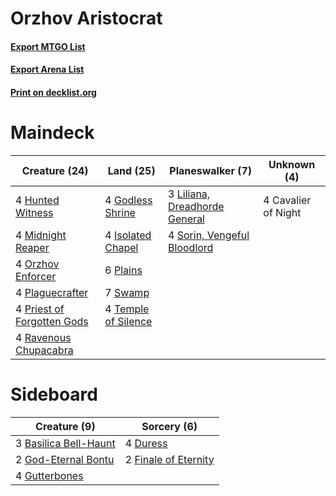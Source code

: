 # Orzhov Aristocrat

#### [Export MTGO List](../collection/Orzhov%20Aristocrat/Orzhov%20Aristocrat.txt)
#### [Export Arena List](../collection/Orzhov%20Aristocrat/Orzhov%20Aristocrat_arena.txt)
#### [Print on decklist.org](http://decklist.org/?deckmain=4%09Cavalier%20of%20Night%0A4%09Godless%20Shrine%0A4%09Hunted%20Witness%0A4%09Isolated%20Chapel%0A3%09Liliana,%20Dreadhorde%20General%0A4%09Midnight%20Reaper%0A4%09Orzhov%20Enforcer%0A4%09Plaguecrafter%0A6%09Plains%0A4%09Priest%20of%20Forgotten%20Gods%0A4%09Ravenous%20Chupacabra%0A4%09Sorin,%20Vengeful%20Bloodlord%0A7%09Swamp%0A4%09Temple%20of%20Silence&deckside=3%09Basilica%20Bell-Haunt%0A4%09Duress%0A2%09Finale%20of%20Eternity%0A2%09God-Eternal%20Bontu%0A4%09Gutterbones)
# Maindeck

|                                            Creature (24)                                            |                                          Land (25)                                           |                                            Planeswalker (7)                                            |    Unknown (4)    |
|-----------------------------------------------------------------------------------------------------|----------------------------------------------------------------------------------------------|--------------------------------------------------------------------------------------------------------|-------------------|
|4 [Hunted Witness](http://gatherer.wizards.com/Pages/Card/Details.aspx?multiverseid=452765)          |4 [Godless Shrine](http://gatherer.wizards.com/Pages/Card/Details.aspx?multiverseid=405099)   |3 [Liliana, Dreadhorde General](http://gatherer.wizards.com/Pages/Card/Details.aspx?multiverseid=461024)|4 Cavalier of Night|
|4 [Midnight Reaper](http://gatherer.wizards.com/Pages/Card/Details.aspx?multiverseid=452827)         |4 [Isolated Chapel](http://gatherer.wizards.com/Pages/Card/Details.aspx?multiverseid=443129)  |4 [Sorin, Vengeful Bloodlord](http://gatherer.wizards.com/Pages/Card/Details.aspx?multiverseid=461144)  |                   |
|4 [Orzhov Enforcer](http://gatherer.wizards.com/Pages/Card/Details.aspx?multiverseid=457223)         |6 [Plains](http://gatherer.wizards.com/Pages/Card/Details.aspx?multiverseid=439856)           |                                                                                                        |                   |
|4 [Plaguecrafter](http://gatherer.wizards.com/Pages/Card/Details.aspx?multiverseid=452832)           |7 [Swamp](http://gatherer.wizards.com/Pages/Card/Details.aspx?multiverseid=439858)            |                                                                                                        |                   |
|4 [Priest of Forgotten Gods](http://gatherer.wizards.com/Pages/Card/Details.aspx?multiverseid=457227)|4 [Temple of Silence](http://gatherer.wizards.com/Pages/Card/Details.aspx?multiverseid=373522)|                                                                                                        |                   |
|4 [Ravenous Chupacabra](http://gatherer.wizards.com/Pages/Card/Details.aspx?multiverseid=442093)     |                                                                                              |                                                                                                        |                   |


# Sideboard

|                                          Creature (9)                                          |                                          Sorcery (6)                                          |
|------------------------------------------------------------------------------------------------|-----------------------------------------------------------------------------------------------|
|3 [Basilica Bell-Haunt](http://gatherer.wizards.com/Pages/Card/Details.aspx?multiverseid=457300)|4 [Duress](http://gatherer.wizards.com/Pages/Card/Details.aspx?multiverseid=14557)             |
|2 [God-Eternal Bontu](http://gatherer.wizards.com/Pages/Card/Details.aspx?multiverseid=461019)  |2 [Finale of Eternity](http://gatherer.wizards.com/Pages/Card/Details.aspx?multiverseid=461018)|
|4 [Gutterbones](http://gatherer.wizards.com/Pages/Card/Details.aspx?multiverseid=457220)        |                                                                                               |

